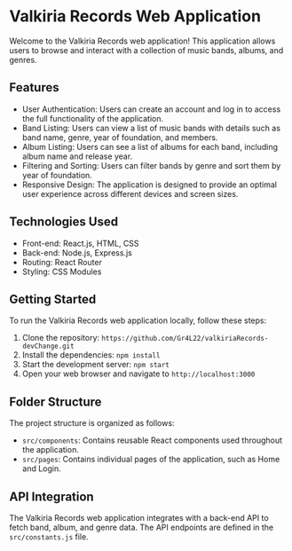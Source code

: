 # Valkiria Records Web Application

Welcome to the Valkiria Records web application! This application allows users to browse and interact with a collection of music bands, albums, and genres.

## Features

- User Authentication: Users can create an account and log in to access the full functionality of the application.
- Band Listing: Users can view a list of music bands with details such as band name, genre, year of foundation, and members.
- Album Listing: Users can see a list of albums for each band, including album name and release year.
- Filtering and Sorting: Users can filter bands by genre and sort them by year of foundation.
- Responsive Design: The application is designed to provide an optimal user experience across different devices and screen sizes.

## Technologies Used

- Front-end: React.js, HTML, CSS
- Back-end: Node.js, Express.js
- Routing: React Router
- Styling: CSS Modules

## Getting Started

To run the Valkiria Records web application locally, follow these steps:

1. Clone the repository: `https://github.com/Gr4L22/valkiriaRecords-devChange.git`
2. Install the dependencies: `npm install`
3. Start the development server: `npm start`
4. Open your web browser and navigate to `http://localhost:3000`

## Folder Structure

The project structure is organized as follows:

- `src/components`: Contains reusable React components used throughout the application.
- `src/pages`: Contains individual pages of the application, such as Home and Login.

## API Integration

The Valkiria Records web application integrates with a back-end API to fetch band, album, and genre data. The API endpoints are defined in the `src/constants.js` file.
